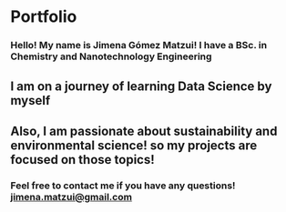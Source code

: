 # Portfolio

### Hello! My name is Jimena Gómez Matzui! I have a BSc. in Chemistry and Nanotechnology Engineering
##             I am on a journey of learning Data Science by myself
## Also, I am passionate about sustainability and environmental science! so my projects are focused on those topics!
### Feel free to contact me if you have any questions! jimena.matzui@gmail.com
